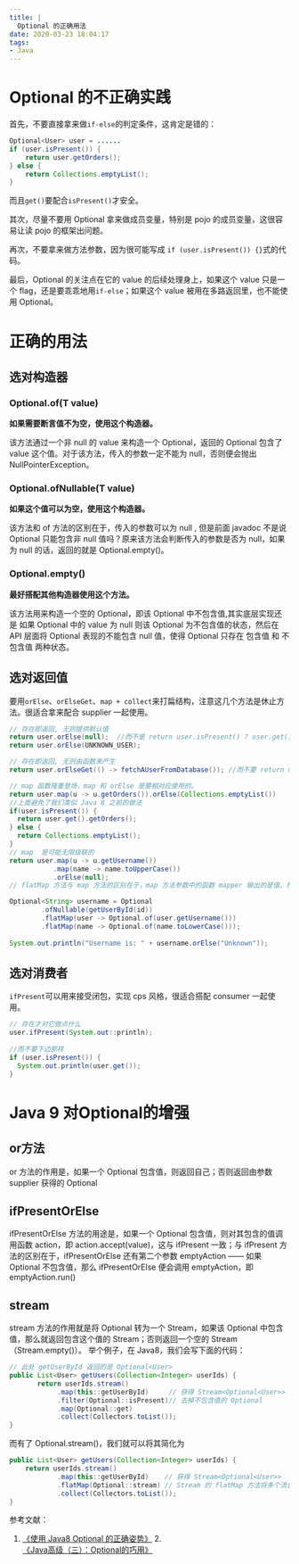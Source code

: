 ```yaml
---
title: |
  Optional 的正确用法
date: 2020-03-23 18:04:17
tags:
- Java
---
```

# Optional 的不正确实践

首先，不要直接拿来做`if-else`的判定条件，这肯定是错的：

```java
Optional<User> user = ...... 
if (user.isPresent()) {
    return user.getOrders();
} else {
    return Collections.emptyList();
}
```
而且`get()`要配合`isPresent()`才安全。

其次，尽量不要用 Optional 拿来做成员变量，特别是 pojo 的成员变量，这很容易让读 pojo 的框架出问题。

再次，不要拿来做方法参数，因为很可能写成 `if (user.isPresent()) {}`式的代码。

最后，Optional 的关注点在它的 value 的后续处理身上，如果这个 value 只是一个 flag，还是要乖乖地用`if-else`；如果这个 value 被用在多路返回里，也不能使用 Optional。

# 正确的用法

## 选对构造器

### Optional.of(T value)

**如果需要断言值不为空，使用这个构造器。**

该方法通过一个非 null 的 value 来构造一个 Optional，返回的 Optional 包含了 value 这个值。对于该方法，传入的参数一定不能为 null，否则便会抛出 NullPointerException。


### Optional.ofNullable(T value)

**如果这个值可以为空，使用这个构造器。**

该方法和 of 方法的区别在于，传入的参数可以为 null , 但是前面 javadoc 不是说 Optional 只能包含非 null 值吗？原来该方法会判断传入的参数是否为 null，如果为 null 的话，返回的就是 Optional.empty()。

### Optional.empty()

**最好搭配其他构造器使用这个方法。**

该方法用来构造一个空的 Optional，即该 Optional 中不包含值,其实底层实现还是 如果 Optional 中的 value 为 null 则该 Optional 为不包含值的状态，然后在 API 层面将 Optional 表现的不能包含 null 值，使得 Optional 只存在 包含值 和 不包含值 两种状态。

## 选对返回值

要用`orElse`、`orElseGet`、`map + collect`来打扁结构，注意这几个方法是休止方法。很适合拿来配合 supplier 一起使用。

```java
// 存在即返回, 无则提供默认值
return user.orElse(null);  //而不是 return user.isPresent() ? user.get() : null;
return user.orElse(UNKNOWN_USER); 

// 存在即返回, 无则由函数来产生
return user.orElseGet(() -> fetchAUserFromDatabase()); //而不要 return user.isPresent() ? user: fetchAUserFromDatabase();

// map 函数隆重登场，map 和 orElse 是要相对应使用的。
return user.map(u -> u.getOrders()).orElse(Collections.emptyList())
//上面避免了我们类似 Java 8 之前的做法
if(user.isPresent()) {
  return user.get().getOrders();
} else {
  return Collections.emptyList();
}
// map  是可能无限级联的
return user.map(u -> u.getUsername())
           .map(name -> name.toUpperCase())
           .orElse(null);
// flatMap 方法与 map 方法的区别在于，map 方法参数中的函数 mapper 输出的是值，然后 map 方法会使用 Optional.ofNullable 将其包装为 Optional；而 flatMap 要求参数中的函数 mapper 输出的就是 Optional。

Optional<String> username = Optional
        .ofNullable(getUserById(id))
        .flatMap(user -> Optional.of(user.getUsername()))
        .flatMap(name -> Optional.of(name.toLowerCase()));
        
System.out.println("Username is: " + username.orElse("Unknown"));
```

## 选对消费者

`ifPresent`可以用来接受闭包，实现 cps 风格，很适合搭配 consumer 一起使用。

```java
// 存在才对它做点什么
user.ifPresent(System.out::println);
 
//而不要下边那样
if (user.isPresent()) {
  System.out.println(user.get());
}
```


# Java 9 对Optional的增强

## or方法
or 方法的作用是，如果一个 Optional 包含值，则返回自己；否则返回由参数 supplier 获得的 Optional

## ifPresentOrElse
ifPresentOrElse 方法的用途是，如果一个 Optional 包含值，则对其包含的值调用函数 action，即 action.accept(value)，这与 ifPresent 一致；与 ifPresent 方法的区别在于，ifPresentOrElse 还有第二个参数 emptyAction —— 如果 Optional 不包含值，那么 ifPresentOrElse 便会调用 emptyAction，即 emptyAction.run()

## stream

stream 方法的作用就是将 Optional 转为一个 Stream，如果该 Optional 中包含值，那么就返回包含这个值的 Stream；否则返回一个空的 Stream（Stream.empty()）。
举个例子，在 Java8，我们会写下面的代码：

```java
// 此处 getUserById 返回的是 Optional<User>
public List<User> getUsers(Collection<Integer> userIds) {
       return userIds.stream()
            .map(this::getUserById)     // 获得 Stream<Optional<User>>
            .filter(Optional::isPresent)// 去掉不包含值的 Optional
            .map(Optional::get)
            .collect(Collectors.toList());
}
```

而有了 Optional.stream()，我们就可以将其简化为

```java
public List<User> getUsers(Collection<Integer> userIds) {
    return userIds.stream()
            .map(this::getUserById)    // 获得 Stream<Optional<User>>
            .flatMap(Optional::stream) // Stream 的 flatMap 方法将多个流合成一个流
            .collect(Collectors.toList());
}
```

参考文献：

 1. [《使用 Java8 Optional 的正确姿势》][1]
 2.[《Java高级（三）：Optional的巧用》][2]

  [1]: https://yanbin.blog/proper-ways-of-using-java8-optional/#more-7415
  [2]: https://zhuanlan.zhihu.com/p/40966718
